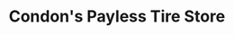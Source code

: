 ---
title: "Condon's Payless Tire Store"
url: /ripon/condons-payless-tire-store/
shop: Autowerkstatt
---